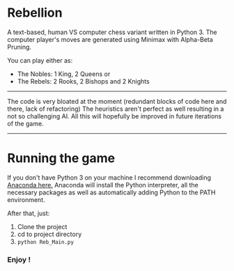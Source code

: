 # Rebellion

A text-based, human VS computer chess variant written in Python 3. The computer player's moves are generated using Minimax with Alpha-Beta Pruning.

You can play either as:

  - The Nobles: 1 King, 2 Queens or
  - The Rebels: 2 Rooks, 2 Bishops and 2 Knights   

---

The code is very bloated at the moment (redundant blocks of code here and there, lack of refactoring) The heuristics aren't perfect as well resulting in a not so challenging AI. All this will hopefully be improved in future iterations of the game.

--- 

# Running the game

If you don't have Python 3 on your machine I recommend downloading [Anaconda here.](https://www.continuum.io/downloads) Anaconda will install the Python interpreter, all the necessary packages as well as automatically adding Python to the PATH environment. 

After that, just:

1. Clone the project
2. cd to project directory  
3. `python Reb_Main.py`


### Enjoy !
